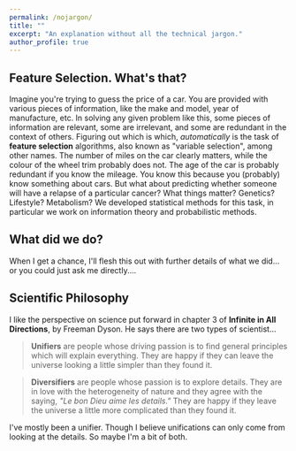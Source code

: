 ```yaml
---
permalink: /nojargon/
title: ""
excerpt: "An explanation without all the technical jargon."
author_profile: true
---
```



Feature Selection. What's that?
-----

Imagine you're trying to guess the price of a car.
You are provided with various pieces of information, like the make and model, year of manufacture, etc.
In solving any given problem like this, some pieces of information are relevant, some are irrelevant, and some are redundant in the context of others.
Figuring out which is which, <i>automatically</i> is the task of
<b>feature selection</b> algorithms, also known as "variable selection", among other names.
The number of miles on the car clearly matters, while the colour of the wheel trim probably does not.
The age of the car is probably redundant if you know the mileage.
You know this because you (probably) know something about cars.
But what about predicting whether someone will have a relapse of a particular cancer?
What things matter? Genetics? Lifestyle? Metabolism?
We developed statistical methods for this task, in particular we work on information theory and probabilistic methods.

What did we do?
-----
When I get a chance, I'll flesh this out with further details of what we did... or you could just ask me directly....

<!--
There is one type of algorithm that has been quite popular --- based on "mutual information".
By reading (a lot of) literature published in the period of the 1980s to early 2010s, we found 25-30 published methods, each of which claimed to be the "right way" to do it.
We figured out that these were all ....

From this foundation, we figured out how to build algorithms that could work with partial information....

Next, we thought about the following question --- what if you changed the data to your algorithm, just a little bit?
Would it still identify the same set of features as "important"?  The simple answer is (for most methods), no.
The harder question is how to measure this "stability" of algorithms. We....
-->

Scientific Philosophy
-----

I like the perspective on science put forward in chapter 3 of <b>Infinite in All Directions</b>, by Freeman Dyson.  He says there are two types of scientist...

> <b>Unifiers</b> are people whose driving passion is to find general principles which will explain everything. They are happy if they can leave the universe looking a little simpler than they found it.

> <b>Diversifiers</b> are people whose passion is to explore details. They are in love with the heterogeneity of nature and they agree with the saying, <i>"Le bon Dieu aime les details."</i> They are happy if they leave the universe a little more complicated than they found it.

I've mostly been a unifier.
Though I believe unifications can only come from looking at the details.
So maybe I'm a bit of both.

